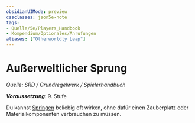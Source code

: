 ```yaml
---
obsidianUIMode: preview
cssclasses: json5e-note
tags:
- Quelle/5e/Players_Handbook
- Kompendium/Optionales/Anrufungen
aliases: ["Otherworldly Leap"]
---
```

# Außerweltlicher Sprung
*Quelle: SRD / Grundregelwerk / Spielerhandbuch*  

***Voraussetzung***: 9. Stufe

Du kannst [Springen](../../Zauber/Springen.md) beliebig oft wirken, ohne dafür einen Zauberplatz oder Materialkomponenten verbrauchen zu müssen.